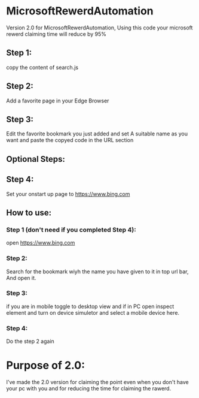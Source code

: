 # MicrosoftRewerdAutomation

Version 2.0 for MicrosoftRewerdAutomation, Using this code your microsoft rewerd claiming time will reduce by 95%

## Step 1:
copy the content of search.js

## Step 2:
Add a favorite page in your Edge Browser

## Step 3:
Edit the favorite bookmark you just added
and set A suitable name as you want
and paste the copyed code in the URL section

## Optional Steps:
## Step 4:
Set your onstart up page to https://www.bing.com


## How to use:
### Step 1 (don't need if you completed Step 4):
open https://www.bing.com 

### Step 2:
Search for the bookmark wiyh the name you have given to it in top url bar, And open it.

### Step 3:
if you are in mobile toggle to desktop view and if in PC open inspect element and turn on device simuletor and select a mobile device here.

### Step 4:
Do the step 2 again


# Purpose of 2.0:
I've made the 2.0 version for claiming the point even when you don't have your pc with you
and for reducing the time for claiming the rawerd.